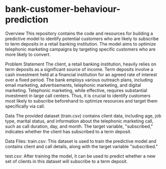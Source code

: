# bank-customer-behaviour-prediction
Overview
This repository contains the code and resources for building a predictive model to identify potential customers who are likely to subscribe to term deposits in a retail banking institution. The model aims to optimize telephonic marketing campaigns by targeting specific customers who are more likely to convert.

Problem Statement
The client, a retail banking institution, heavily relies on term deposits as a significant source of income. Term deposits involve a cash investment held at a financial institution for an agreed rate of interest over a fixed period. The bank employs various outreach plans, including email marketing, advertisements, telephonic marketing, and digital marketing. Telephonic marketing, while effective, requires substantial investment in large call centers. Thus, it is crucial to identify customers most likely to subscribe beforehand to optimize resources and target them specifically via call.

Data
The provided dataset (train.csv) contains client data, including age, job type, marital status, and information about the telephonic marketing call, such as call duration, day, and month. The target variable, "subscribed," indicates whether the client has subscribed to a term deposit.

Data Files:
train.csv: This dataset is used to train the predictive model and contains client and call details, along with the target variable "subscribed."

test.csv: After training the model, it can be used to predict whether a new set of clients in this dataset will subscribe to a term deposit.
